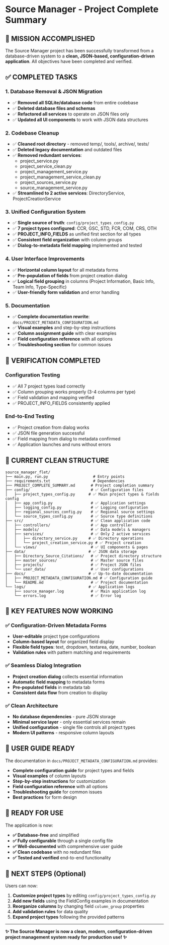 # Source Manager - Project Complete Summary

## 🎯 MISSION ACCOMPLISHED

The Source Manager project has been successfully transformed from a database-driven system to a **clean, JSON-based, configuration-driven application**. All objectives have been completed and verified.

## ✅ COMPLETED TASKS

### 1. Database Removal & JSON Migration
- ✅ **Removed all SQLite/database code** from entire codebase
- ✅ **Deleted database files and schemas** 
- ✅ **Refactored all services** to operate on JSON files only
- ✅ **Updated all UI components** to work with JSON data structures

### 2. Codebase Cleanup
- ✅ **Cleaned root directory** - removed temp/, tools/, archive/, tests/
- ✅ **Deleted legacy documentation** and outdated files
- ✅ **Removed redundant services**: 
  - project_service.py
  - project_service_clean.py  
  - project_management_service.py
  - project_management_service_clean.py
  - project_sources_service.py
  - source_management_service.py
- ✅ **Streamlined to 2 active services**: DirectoryService, ProjectCreationService

### 3. Unified Configuration System
- ✅ **Single source of truth**: `config/project_types_config.py`
- ✅ **7 project types configured**: CCR, GSC, STD, FCR, COM, CRS, OTH
- ✅ **PROJECT_INFO_FIELDS** as unified first section for all types
- ✅ **Consistent field organization** with column groups
- ✅ **Dialog-to-metadata field mapping** implemented and tested

### 4. User Interface Improvements
- ✅ **Horizontal column layout** for all metadata forms
- ✅ **Pre-population of fields** from project creation dialog
- ✅ **Logical field grouping** in columns (Project Information, Basic Info, Team Info, Type-Specific)
- ✅ **User-friendly form validation** and error handling

### 5. Documentation
- ✅ **Complete documentation rewrite**: `docs/PROJECT_METADATA_CONFIGURATION.md`
- ✅ **Visual examples** and step-by-step instructions
- ✅ **Column assignment guide** with clear examples
- ✅ **Field configuration reference** with all options
- ✅ **Troubleshooting section** for common issues

## 🧪 VERIFICATION COMPLETED

### Configuration Testing
- ✅ All 7 project types load correctly
- ✅ Column grouping works properly (3-4 columns per type)
- ✅ Field validation and mapping verified
- ✅ PROJECT_INFO_FIELDS consistently applied

### End-to-End Testing  
- ✅ Project creation from dialog works
- ✅ JSON file generation successful
- ✅ Field mapping from dialog to metadata confirmed
- ✅ Application launches and runs without errors

## 📁 CURRENT CLEAN STRUCTURE

```
source_manager_flet/
├── main.py, run.py                    # Entry points
├── requirements.txt                   # Dependencies  
├── PROJECT_COMPLETE_SUMMARY.md       # Project completion summary
├── config/                           # ✅ Configuration files
│   ├── project_types_config.py      # ✅ Main project types & fields config
│   ├── app_config.py                 # ✅ Application settings
│   ├── logging_config.py             # ✅ Logging configuration
│   ├── regional_sources_config.py    # ✅ Regional source settings
│   └── source_types_config.py        # ✅ Source type definitions
├── src/                              # ✅ Clean application code
│   ├── controllers/                  # ✅ App controller
│   ├── models/                       # ✅ Data models & managers
│   ├── services/                     # ✅ Only 2 active services
│   │   ├── directory_service.py     # ✅ Directory operations
│   │   └── project_creation_service.py # ✅ Project creation
│   └── views/                        # ✅ UI components & pages
├── data/                            # ✅ JSON data storage
│   ├── Directory_Source_Citations/   # ✅ Project directory structure
│   ├── master_sources/               # ✅ Master source files
│   ├── projects/                     # ✅ Project JSON files
│   └── user_data/                    # ✅ User configurations
├── docs/                            # ✅ Up-to-date documentation
│   ├── PROJECT_METADATA_CONFIGURATION.md # ✅ Configuration guide
│   └── README.md                     # ✅ Project documentation
└── logs/                            # ✅ Application logs
    ├── source_manager.log            # ✅ Main application log
    └── errors.log                    # ✅ Error log
```

## 🎨 KEY FEATURES NOW WORKING

### ✅ Configuration-Driven Metadata Forms
- **User-editable** project type configurations
- **Column-based layout** for organized field display
- **Flexible field types**: text, dropdown, textarea, date, number, boolean
- **Validation rules** with pattern matching and requirements

### ✅ Seamless Dialog Integration  
- **Project creation dialog** collects essential information
- **Automatic field mapping** to metadata forms
- **Pre-populated fields** in metadata tab
- **Consistent data flow** from creation to display

### ✅ Clean Architecture
- **No database dependencies** - pure JSON storage
- **Minimal service layer** - only essential services remain  
- **Unified configuration** - single file controls all project types
- **Modern UI patterns** - responsive column layouts

## 📖 USER GUIDE READY

The documentation in `docs/PROJECT_METADATA_CONFIGURATION.md` provides:

- **Complete configuration guide** for project types and fields
- **Visual examples** of column layouts  
- **Step-by-step instructions** for customization
- **Field configuration reference** with all options
- **Troubleshooting guide** for common issues
- **Best practices** for form design

## 🚀 READY FOR USE

The application is now:
- **✅ Database-free** and simplified
- **✅ Fully configurable** through a single config file
- **✅ Well-documented** with comprehensive user guide
- **✅ Clean codebase** with no redundant files
- **✅ Tested and verified** end-to-end functionality

## 🔧 NEXT STEPS (Optional)

Users can now:
1. **Customize project types** by editing `config/project_types_config.py`
2. **Add new fields** using the FieldConfig examples in documentation
3. **Reorganize columns** by changing field `column_group` properties  
4. **Add validation rules** for data quality
5. **Expand project types** following the provided patterns

---
**✨ The Source Manager is now a clean, modern, configuration-driven project management system ready for production use! ✨**

